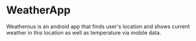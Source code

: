# WeatherApp
Weatherous is an android app that finds user's location and shows current weather in this location as well as temperature via mobile data.
